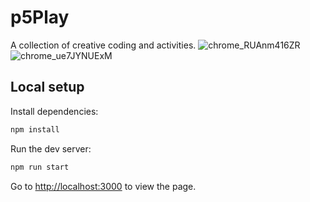 # p5Play
A collection of creative coding and activities.
![chrome_RUAnm416ZR](https://github.com/user-attachments/assets/b5432e80-49f9-472d-8ebf-a9e030da24f9)
![chrome_ue7JYNUExM](https://github.com/user-attachments/assets/ed9d4e4a-1abe-44c5-8d59-b23c99c0c39c)

## Local setup

Install dependencies:

```bash
npm install
```

Run the dev server:

```bash
npm run start
```

Go to [http://localhost:3000](http://localhost:3000) to view the page.
